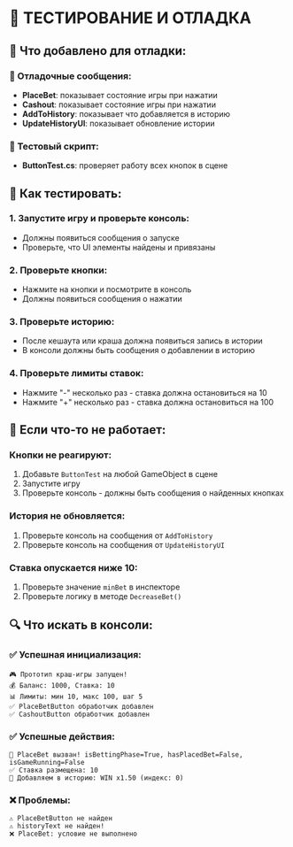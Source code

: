 # 🧪 ТЕСТИРОВАНИЕ И ОТЛАДКА

## 🔧 Что добавлено для отладки:

### 📝 Отладочные сообщения:
- **PlaceBet**: показывает состояние игры при нажатии
- **Cashout**: показывает состояние игры при нажатии  
- **AddToHistory**: показывает что добавляется в историю
- **UpdateHistoryUI**: показывает обновление истории

### 🧪 Тестовый скрипт:
- **ButtonTest.cs**: проверяет работу всех кнопок в сцене

## 🎯 Как тестировать:

### 1. Запустите игру и проверьте консоль:
- Должны появиться сообщения о запуске
- Проверьте, что UI элементы найдены и привязаны

### 2. Проверьте кнопки:
- Нажмите на кнопки и посмотрите в консоль
- Должны появиться сообщения о нажатии

### 3. Проверьте историю:
- После кешаута или краша должна появиться запись в истории
- В консоли должны быть сообщения о добавлении в историю

### 4. Проверьте лимиты ставок:
- Нажмите "-" несколько раз - ставка должна остановиться на 10
- Нажмите "+" несколько раз - ставка должна остановиться на 100

## 🚨 Если что-то не работает:

### Кнопки не реагируют:
1. Добавьте `ButtonTest` на любой GameObject в сцене
2. Запустите игру
3. Проверьте консоль - должны быть сообщения о найденных кнопках

### История не обновляется:
1. Проверьте консоль на сообщения от `AddToHistory`
2. Проверьте консоль на сообщения от `UpdateHistoryUI`

### Ставка опускается ниже 10:
1. Проверьте значение `minBet` в инспекторе
2. Проверьте логику в методе `DecreaseBet()`

## 🔍 Что искать в консоли:

### ✅ Успешная инициализация:
```
🎮 Прототип краш-игры запущен!
💰 Баланс: 1000, Ставка: 10
📊 Лимиты: мин 10, макс 100, шаг 5
✅ PlaceBetButton обработчик добавлен
✅ CashoutButton обработчик добавлен
```

### ✅ Успешные действия:
```
🔘 PlaceBet вызван! isBettingPhase=True, hasPlacedBet=False, isGameRunning=False
✅ Ставка размещена: 10
📜 Добавляем в историю: WIN x1.50 (индекс: 0)
```

### ❌ Проблемы:
```
⚠️ PlaceBetButton не найден
⚠️ historyText не найден!
❌ PlaceBet: условие не выполнено
``` 